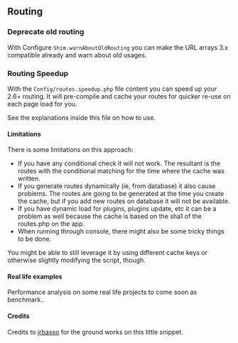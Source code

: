 ## Routing

### Deprecate old routing
With Configure `Shim.warnAboutOldRouting` you can make the URL arrays 3.x compatible already and warn about old usages.

### Routing Speedup
With the `Config/routes.speedup.php` file content you can speed up your 2.6+ routing.
It will pre-compile and cache your routes for quicker re-use on each page load for you.

See the explanations inside this file on how to use.

#### Limitations
There is some limitations on this approach:
- If you have any conditional check it will not work. The resultant is the routes with the conditional matching for the time where the cache was written.
- If you generate routes dynamically (ie, from database) it also cause problems. The routes are going to be generated at the time you create the cache,
but if you add new routes on database it will not be available.
- If you have dynamic load for plugins, plugins update, etc it can be a problem as well because the cache is based on the sha1 of the routes.php on the app.
- When running through console, there might also be some tricky things to be done.

You might be able to still leverage it by using different cache keys or otherwise slightly modifying the script, though.

#### Real life examples
Performance analysis on some real life projects to come soon as benchmark..

#### Credits
Credits to [jrbasso](https://github.com/jrbasso) for the ground works on this little snippet.
